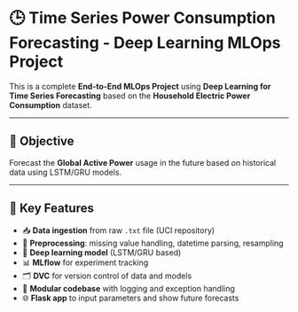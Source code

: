 # 🕒 Time Series Power Consumption Forecasting - Deep Learning MLOps Project

This is a complete **End-to-End MLOps Project** using **Deep Learning for Time Series Forecasting** based on the **Household Electric Power Consumption** dataset.

---

## 📌 Objective

Forecast the **Global Active Power** usage in the future based on historical data using LSTM/GRU models.

---

## 🚀 Key Features

- 📥 **Data ingestion** from raw `.txt` file (UCI repository)
- 🧼 **Preprocessing**: missing value handling, datetime parsing, resampling
- 🧠 **Deep learning model** (LSTM/GRU based)
- 📊 **MLflow** for experiment tracking
- 🗂 **DVC** for version control of data and models
- 🧪 **Modular codebase** with logging and exception handling
- 🌐 **Flask app** to input parameters and show future forecasts

